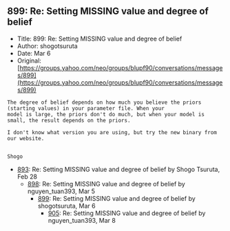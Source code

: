 ## 899: Re: Setting MISSING value and degree of belief

- Title: 899: Re: Setting MISSING value and degree of belief
- Author: shogotsuruta
- Date: Mar 6
- Original: [https://groups.yahoo.com/neo/groups/blupf90/conversations/messages/899](https://groups.yahoo.com/neo/groups/blupf90/conversations/messages/899)

```
The degree of belief depends on how much you believe the priors (starting values) in your parameter file. When your
model is large, the priors don't do much, but when your model is small, the result depends on the priors.

I don't know what version you are using, but try the new binary from our website.


Shogo
```

- [893](0893.md): Re: Setting MISSING value and degree of belief by Shogo Tsuruta, Feb 28
    - [898](0898.md): Re: Setting MISSING value and degree of belief by nguyen_tuan393, Mar 5
        - [899](0899.md): Re: Setting MISSING value and degree of belief by shogotsuruta, Mar 6
            - [905](0905.md): Re: Setting MISSING value and degree of belief by nguyen_tuan393, Mar 8
